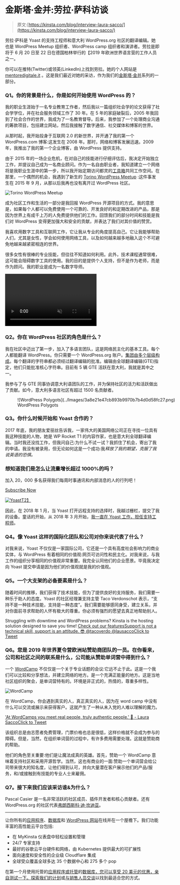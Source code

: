 # 金斯塔·金并:劳拉·萨科访谈

> 原文:[https://kinsta.com/blog/interview-laura-sacco/](https://kinsta.com/blog/interview-laura-sacco/)

劳拉·萨科是 Yoast 的支持工程师和意大利 WordPress.org 社区的翻译编辑。她也是 WordPress Meetup 组织者、WordPress camp 组织者和演讲者。劳拉是即将于 6 月 20 日至 22 日在德国柏林举行的【2019 年欧洲世界语言营的工作人员之一。

你可以在推特(Twitter)或领英(LinkedIn)上找到劳拉。她的个人网站是 [mentoredigitale.it](https://mentoredigitale.it/) 。这是我们最近对她的采访，作为我们的[金斯塔·金并](https://kinsta.com/?post_type=post&s=kingpin)系列的一部分。

### Q1。你的背景是什么，你是如何开始使用 WordPress 的？

我的职业生涯始于一名专业教育工作者，然后我以一篇组织社会学的论文获得了社会学学位，并在社会服务领域工作了 30 年。在 5 年的家庭破裂后，2005 年我回到了社会合作的世界，我成为了一名教育督导。后来，我参加了一个处理商业沟通的筹款项目，包括建立网站，然后我接触了数字通信、社交媒体和博客的世界。

从那时起，我开始投身于互联网 2.0 的新世界，并开通了我的第一个 WordPress.com 博客:这发生在 2008 年。那时，网络和博客发展迅速。2009 年，我推出了我的第一个企业博客，由 WordPress 提供支持。

由于 2015 年的一场企业危机，在对自己的技能进行仔细评估后，我决定开始独立工作，并提议自己成为一名商业顾问。作为一名自由职业者，我知道建立一个网络将是我职业生涯中的第一步，所以我开始定期访问都灵的[工具箱](http://www.toolboxoffice.it/)共同工作空间。在那里，一个偶然的机会，我遇到了新生的 [Torino WordPress Meetup](https://www.meetup.com/WordPress-Meetup-Torino/) :这件事发生在 2015 年 9 月，从那以后我再也没有离开过 WordPress 社区。

![Torino WordPress Meetup](../Images/edc8539c51dab3f63154beb5081439e0.png)

成为社区工作和生活的一部分是我回报 WordPress 开源项目的方式。我的意思是，如果每个人都可以免费使用一个可靠的、开发良好的和定期改进的产品，那是因为世界上有成千上万的人免费提供他们的工作。回馈我们的部分时间和技能是我们对 WordPress 变得更加强大和安全的贡献，并表达了我们对其价值的赞赏。

我喜欢用数字工具和互联网工作，它让我从专业的角度提高自己。它让我能够帮助人们，尤其是女性，学会如何使用网络工具，以及如何越来越多地融入这个不可避免地越来越紧密相连的世界。

很多女性有很棒的专业技能，但往往不知道如何利用。此外，技术课程通常很难，这可能会阻碍数字工具的使用。我的目的是提供个人支持，但不是作为老师，而是作为顾问。我的职业是成为一名数字导师。

<link rel="stylesheet" href="https://kinsta.com/wp-content/themes/kinsta/dist/components/ctas/cta-mini.css?ver=2e932b8aba3918bfb818">

<aside class="sidebar-cta">

<form id="cta-mini-competition-form" class="cta-mini__content cta-mini__content--comparison" action="https://kinsta.com/kinsta-alternatives/" method="post"><video src="https://kinsta.com/wp-content/themes/kinsta/images/components/sidebar-cta/podium.mp4" loading="lazy" width="298" height="170" aria-hidden="true" loop="true" autoplay="true" playsinline="true" muted="true" disablepictureinpicture="true"><label for="cta-mini-competitors">See how Kinsta stacks up against the competition.</label> <select name="cta-mini-competitors" id="cta-mini-competitors"><option value="">Select your provider</option> <option value="https://kinsta.com/wp-engine-alternative/">WP Engine</option> <option value="https://kinsta.com/siteground-alternative/">SiteGround</option> <option value="https://kinsta.com/godaddy-alternative/">GoDaddy</option> <option value="https://kinsta.com/bluehost-alternative/">Bluehost</option> <option value="https://kinsta.com/flywheel-hosting-alternative/">Flywheel</option> <option value="https://kinsta.com/hostgator-alternative/">HostGator</option> <option value="https://kinsta.com/cloudways-alternative/">Cloudways</option> <option value="https://kinsta.com/aws-alternative/">AWS</option> <option value="https://kinsta.com/digitalocean-alternative/">Digital Ocean</option> <option value="https://kinsta.com/dreamhost-alternative/">DreamHost</option> <option value="https://kinsta.com/kinsta-alternatives/">Other</option></select> <button class="button" type="submit" data-track-ga-category="sidebar-cta" data-track-ga-label="variation_comparison">Compare</button></video></form>

</aside>

### Q2。你在 WordPress 社区的角色是什么？

我在社区中迈出了第一步，加入了多语言团队，这是网络民主化的基本工具。每个人都能翻译 WordPress。你只需要一个 WordPress.org 账户。[集团由多个层级构成](https://make.wordpress.org/polyglots/handbook/about/teams/)。每个翻译的字符串都必须经过翻译编辑的批准。编辑由全球翻译编辑(GTE)指定，他们只能批准核心字符串。目前有 5 辆 GTE 活跃在意大利，我就是其中之一。

我参与了与 GTE 同事协调意大利语团队的工作，并为保持社区的活力和活跃做出了贡献。如今，意大利多语言社区有超过 1500 名贡献者。

<figure id="attachment_37332" aria-describedby="caption-attachment-37332" style="width: 1550px" class="wp-caption aligncenter">![WordPress Polygots](../Images/3a8e21e47cb893b9970b7b4d0d58fc27.png)

<figcaption id="caption-attachment-37332" class="wp-caption-text">WordPress Polygots</figcaption>

</figure>

### Q3。你什么时候开始和 Yoast 合作的？

2017 年底，我的朋友爱丽丝告诉我，一家伟大的美国网络公司正在寻找一位具有我这种技能的人物，她是 WP Rocket T1 的内容作家，也是意大利全球翻译编辑。当时我还没找工作，但我问自己:为什么不试一试？我抓住了机会，寄出了我的申请。我没有被录用，但无论如何这是一个成功:我*释放了我的期望，克服了我说英语的恐惧。*

 <dialog id="newsletter" class="dialog dialog has-dark-blue-background-color email-modal" aria-hidden="true">## 注册订阅时事通讯

<kinsta-form show-name="false" show-phone="false" show-website="false" show-company="false" show-disk-space="false" show-monthly-visits="false" show-number-of-websites="false" show-message="false" submit-button-text="Sign Up Now" submit-button-text-sending="Signing Up..." success-title="Thanks for subscribing!" success-message="Keep an eye out for our next newsletter." terms-template="newsletter" hubspot-source="subscribe_to_newsletter" submit-button-text-loading="Signing Up"></kinsta-form></dialog>

### 想知道我们是怎么让流量增长超过 1000%的吗？

加入 20，000 多名获得我们每周时事通讯和内部消息的人的行列吧！

[Subscribe Now](#newsletter)

[![Yoast](../Images/c7857e82cf6ac4fa709cb7fd84fc9b77.png)T2】](https://yoast.com/)

因此，在 2018 年 1 月，当 Yoast 打开远程支持的选择时，我越过栅栏，提交了我的设备。童话的开始，从 2018 年 3 月开始，[我一直在 Yoast 工作，担任支持工程师](https://yoast.com/about-us/team/laura-sacco/)。

### Q4。像 Yoast 这样的国际化团队和公司对你来说代表了什么？

对我来说，Yoast 不仅仅是一家国际公司，它还是一个具有高度社会影响力的商业实体，与 WordPress 有着相同的价值观:网页可访问性和民主化。对我来说，与我工作的组织分享相同的价值观非常重要。我完全认同他们的企业愿景。毕竟我决定向 Yoast 提交申请是因为他们的价值观就是我的价值观。

### Q5。一个大支架的必备要素是什么？

随着时间的推移，我们获得了技术技能，但为了提供良好的支持服务，我们需要一种乐于助人的态度。Yoast 的社区经理兼支持主管 Taco Verdonschot 表示，“支持不是一种技术技能，支持是一种态度”。我们需要能够感同身受，建立关系，并对你面前寻求帮助的人怀有极大的尊重。你必须有强烈的愿望去真正地帮助别人。

Struggling with downtime and WordPress problems? Kinsta is the hosting solution designed to save you time! [Check out our features](https://kinsta.com/features/)[Support is not a technical skill, support is an attitude. 😎 @tacoverdo @lausaccoClick to Tweet](https://twitter.com/intent/tweet?url=https%3A%2F%2Fbit.ly%2F2AtNxxA&via=kinsta&text=Support+is+not+a+technical+skill%2C+support+is+an+attitude.+%F0%9F%98%8E+%40tacoverdo+%40lausacco)

### Q6。您是 2019 年世界夏令营欧洲站赞助商团队的一员。在你看来，公司和社区之间的联系是什么，公司能从赞助单词营中得到什么？

一个 [WordCamp](https://central.wordcamp.org/) 不仅仅是一个关于专业话题的会议:它远不止于此。这是一个我们可以比较和分享想法，并建立网络的地方。是一个充满正能量的地方。这是当地社区组织的聚会，是单词营特有的。环境是非正式的，热情的，尊重多样性。

![WordCamp](../Images/bd4839a1e5d7c0f9dcfaebd5890f78f7.png)

在 WordCamp，你会遇到真实的人，真正真实的人，因为在 word camp 中没有什么可以交流或展示来获得客户。这就产生了一种从未入党的人难以理解的魔力。

['At WordCamps you meet real people, truly authentic people.' 👋 - Laura SaccoClick to Tweet](https://twitter.com/intent/tweet?url=https%3A%2F%2Fbit.ly%2F2AtNxxA&via=kinsta&text=%27At+WordCamps+you+meet+real+people%2C+truly+authentic+people.%27+%F0%9F%91%8B+-+Laura+Sacco&hashtags=WordCamp%2Copensource)

该组织总是由志愿者免费管理，门票价格也总是很低，这样价格就不会成为参与的障碍。但是，当然，在组织单词营的过程中，有许多费用需要处理。这就是赞助商的帮助。

他们的角色至关重要:他们是让魔法成真的英雄。首先，赞助一个 WordCamp 意味着支持社区和采用开源哲学。当然，这也有商业的一面:赞助一个单词营会给公司带来很大的知名度，让他们得到认可，并向大量潜在客户展示他们的产品/服务，和/或接触到有技能的专业人士来雇佣。

### Q7。接下来我们应该采访谁&为什么？

Pascal Casier 是一名非常活跃的社区成员、插件开发者和核心贡献者。还有 WordPress.org 的社区代表[弗朗西斯科·迪·坎迪亚](https://twitter.com/fra83)。

* * *

让你所有的[应用程序](https://kinsta.com/application-hosting/)、[数据库](https://kinsta.com/database-hosting/)和 [WordPress 网站](https://kinsta.com/wordpress-hosting/)在线并在一个屋檐下。我们功能丰富的高性能云平台包括:

*   在 MyKinsta 仪表盘中轻松设置和管理
*   24/7 专家支持
*   最好的谷歌云平台硬件和网络，由 Kubernetes 提供最大的可扩展性
*   面向速度和安全性的企业级 Cloudflare 集成
*   全球受众覆盖全球多达 35 个数据中心和 275 多个 pop

在第一个月使用托管的[应用程序或托管](https://kinsta.com/application-hosting/)的[数据库，您可以享受 20 美元的优惠，亲自测试一下。探索我们的](https://kinsta.com/database-hosting/)[计划](https://kinsta.com/plans/)或[与销售人员交谈](https://kinsta.com/contact-us/)以找到最适合您的方式。